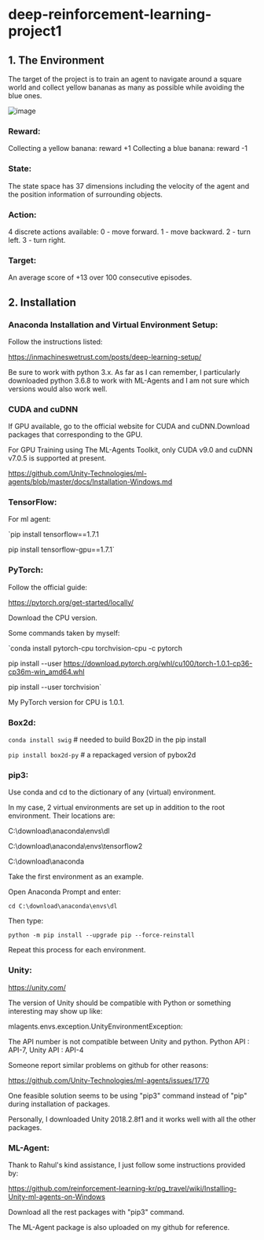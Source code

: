 # deep-reinforcement-learning-project1
## 1. The Environment
The target of the project is to train an agent to navigate around a square world and collect yellow bananas as many as possible while avoiding the blue ones.

![image](https://github.com/gcbbobo/deep-reinforcement-learning-project1/blob/master/banana.gif)

### Reward:
Collecting a yellow banana: reward +1
Collecting a blue banana:   reward -1

### State:
The state space has 37 dimensions including the velocity of the agent and the position information of surrounding objects.

### Action:
4 discrete actions available:
0 - move forward.
1 - move backward.
2 - turn left.
3 - turn right.

### Target:
An average score of +13 over 100 consecutive episodes.

## 2. Installation
### Anaconda Installation and Virtual Environment Setup:
Follow the instructions listed: 

https://inmachineswetrust.com/posts/deep-learning-setup/

Be sure to work with python 3.x. As far as I can remember, I particularly downloaded python 3.6.8 to work with ML-Agents and I am not sure which versions would also work well.

### CUDA and cuDNN
If GPU available, go to the official website for CUDA and cuDNN.Download packages that corresponding to the GPU. 

For GPU Training using The ML-Agents Toolkit, only CUDA v9.0 and cuDNN v7.0.5 is supported at present.

https://github.com/Unity-Technologies/ml-agents/blob/master/docs/Installation-Windows.md

### TensorFlow: 
For ml agent:

`pip install tensorflow==1.7.1

pip install tensorflow-gpu==1.7.1`

### PyTorch:
Follow the official guide:

https://pytorch.org/get-started/locally/

Download the CPU version.

Some commands taken by myself:

`conda install pytorch-cpu torchvision-cpu -c pytorch

pip install --user https://download.pytorch.org/whl/cu100/torch-1.0.1-cp36-cp36m-win_amd64.whl

pip install --user torchvision`

My PyTorch version for CPU is 1.0.1.

### Box2d:
`conda install swig` # needed to build Box2D in the pip install

`pip install box2d-py` # a repackaged version of pybox2d

### pip3:
Use conda and cd to the dictionary of any (virtual) environment.

In my case, 2 virtual environments are set up in addition to the root environment. Their locations are:

C:\download\anaconda\envs\dl

C:\download\anaconda\envs\tensorflow2

C:\download\anaconda

Take the first environment as an example.

Open Anaconda Prompt and enter:

`cd C:\download\anaconda\envs\dl`

Then type:

`python -m pip install --upgrade pip --force-reinstall`

Repeat this process for each environment.

### Unity:
https://unity.com/

The version of Unity should be compatible with Python or something interesting may show up like:

mlagents.envs.exception.UnityEnvironmentException: 

The API number is not compatible between Unity and python. Python API : API-7, Unity API : API-4

Someone report similar problems on github for other reasons:

https://github.com/Unity-Technologies/ml-agents/issues/1770

One feasible solution seems to be using "pip3" command instead of "pip" during installation of packages.

Personally, I downloaded Unity 2018.2.8f1 and it works well with all the other packages. 

### ML-Agent:
Thank to Rahul's kind assistance, I just follow some instructions provided by:

https://github.com/reinforcement-learning-kr/pg_travel/wiki/Installing-Unity-ml-agents-on-Windows

Download all the rest packages with "pip3" command.

The ML-Agent package is also uploaded on my github for reference.



